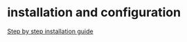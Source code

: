 # installation and configuration

[Step by step installation guide](https://github.com/fsa-streamotion/streamotion-platform-ops-k8s-charts/blob/master/helm-charts/jenkins-x/README.md)
